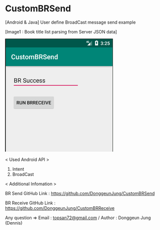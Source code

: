 # CustomBRSend

[Android & Java] User define BroadCast message send example

[Image1 : Book title list parsing from Server JSON data]

<div>
<img src="https://github.com/DonggeunJung/CustomBRSend/blob/master/CustomBRSend_Capture.png?raw=true width="400px"></img>
</div>


< Used Android API >
1. Intent
2. BroadCast


< Additional Infomation >

BR Send GitHub Link : https://github.com/DonggeunJung/CustomBRSend

BR Receive GitHub Link : https://github.com/DonggeunJung/CustomBRReceive

Any question => Email : topsan72@gmail.com / Author : Donggeun Jung (Dennis)
